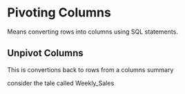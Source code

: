 # Pivoting Columns

Means converting rows into columns using SQL statements.

## Unpivot Columns

This is convertions back to rows from a columns summary

consider the tale called Weekly_Sales
